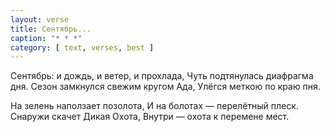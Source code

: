 ```yaml
---
layout: verse
title: Сентябрь...
caption: "* * *"
category: [ text, verses, best ]
---
```

Сентябрь: и дождь, и ветер, и прохлада,
Чуть подтянулась диафрагма дня.
Сезон замкнулся свежим кругом Ада,
Улёгся меткою по краю пня.

На зелень наползает позолота,
И на болотах — перелётный плеск.
Снаружи скачет Дикая Охота,
Внутри — охота к перемене мест.
